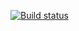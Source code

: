 [![Build status](https://ci.appveyor.com/api/projects/status/rkevhd2uxjowh6rn?svg=true)](https://ci.appveyor.com/project/A-Fierce/ahj-hw-forms)